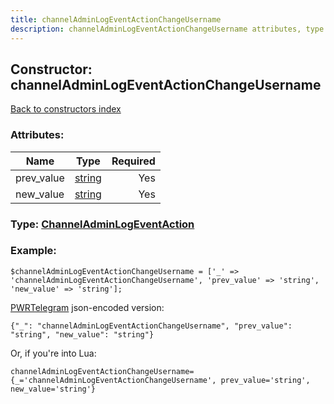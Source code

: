 ```yaml
---
title: channelAdminLogEventActionChangeUsername
description: channelAdminLogEventActionChangeUsername attributes, type and example
---
```

## Constructor: channelAdminLogEventActionChangeUsername  
[Back to constructors index](index.md)



### Attributes:

| Name     |    Type       | Required |
|----------|:-------------:|---------:|
|prev\_value|[string](../types/string.md) | Yes|
|new\_value|[string](../types/string.md) | Yes|



### Type: [ChannelAdminLogEventAction](../types/ChannelAdminLogEventAction.md)


### Example:

```
$channelAdminLogEventActionChangeUsername = ['_' => 'channelAdminLogEventActionChangeUsername', 'prev_value' => 'string', 'new_value' => 'string'];
```  

[PWRTelegram](https://pwrtelegram.xyz) json-encoded version:

```
{"_": "channelAdminLogEventActionChangeUsername", "prev_value": "string", "new_value": "string"}
```


Or, if you're into Lua:  


```
channelAdminLogEventActionChangeUsername={_='channelAdminLogEventActionChangeUsername', prev_value='string', new_value='string'}

```


